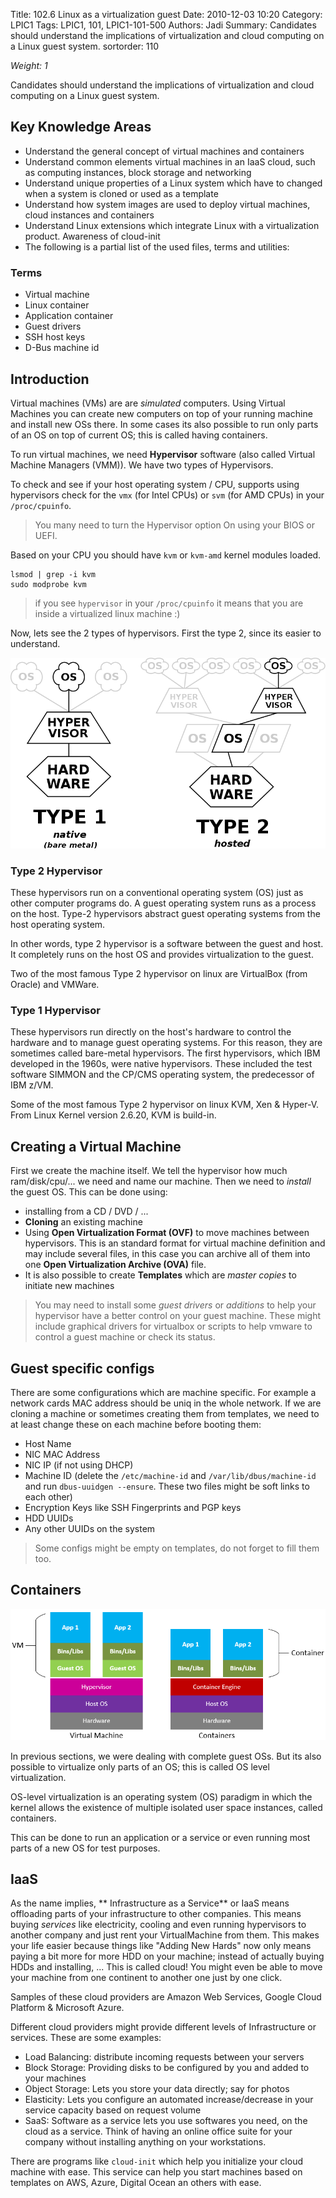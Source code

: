 Title: 102.6 Linux as a virtualization guest
Date: 2010-12-03 10:20
Category: LPIC1
Tags: LPIC1, 101, LPIC1-101-500
Authors: Jadi
Summary: Candidates should understand the implications of virtualization and cloud computing on a Linux guest system.
sortorder: 110




_Weight: 1_

Candidates should understand the implications of virtualization and cloud computing on a Linux guest system.

## Key Knowledge Areas

- Understand the general concept of virtual machines and containers
- Understand common elements virtual machines in an IaaS cloud, such as computing instances, block storage and networking
- Understand unique properties of a Linux system which have to changed when a system is cloned or used as a template
- Understand how system images are used to deploy virtual machines, cloud instances and containers
- Understand Linux extensions which integrate Linux with a virtualization product.
Awareness of cloud-init
- The following is a partial list of the used files, terms and utilities:

### Terms
- Virtual machine
- Linux container
- Application container
- Guest drivers
- SSH host keys
- D-Bus machine id

## Introduction
Virtual machines (VMs) are are *simulated* computers. Using Virtual Machines you can create new computers on top of your running machine and install new OSs there. In some cases its also possible to run only parts of an OS on top of current OS; this is called having containers. 

To run virtual machines, we need **Hypervisor** software (also called Virtual Machine Managers (VMM)). We have two types of Hypervisors.

To check and see if your host operating system / CPU, supports using hypervisors check for the `vmx` (for Intel CPUs) or `svm` (for AMD CPUs) in your `/proc/cpuinfo`. 

> You many need to turn the Hypervisor option On using your BIOS or UEFI.

Based on your CPU you should have `kvm` or `kvm-amd` kernel modules loaded. 

```
lsmod | grep -i kvm
sudo modprobe kvm
```

> if you see `hypervisor` in your `/proc/cpuinfo` it means that you are inside a virtualized linux machine :)

Now, lets see the 2 types of hypervisors. First the type 2, since its easier to understand. 

![](images/Hyperviseur.png)
### Type 2 Hypervisor
These hypervisors run on a conventional operating system (OS) just as other computer programs do. A guest operating system runs as a process on the host. Type-2 hypervisors abstract guest operating systems from the host operating system.

In other words, type 2 hypervisor is a software between the guest and host. It completely runs on the host OS and provides virtualization to the guest. 

Two of the most famous Type 2 hypervisor on linux are VirtualBox (from Oracle) and VMWare.

### Type 1 Hypervisor
These hypervisors run directly on the host's hardware to control the hardware and to manage guest operating systems. For this reason, they are sometimes called bare-metal hypervisors. The first hypervisors, which IBM developed in the 1960s, were native hypervisors. These included the test software SIMMON and the CP/CMS operating system, the predecessor of IBM z/VM.


Some of the most famous Type 2 hypervisor on linux KVM, Xen & Hyper-V. From Linux Kernel version 2.6.20, KVM is build-in. 
## Creating a Virtual Machine
First we create the machine itself. We tell the hypervisor how much ram/disk/cpu/... we need and name our machine. Then we need to *install* the guest OS. This can be done using:

- installing from a CD / DVD / ... 
- **Cloning** an existing machine
- Using **Open Virtualization Format (OVF)** to move machines between hypervisors. This is an standard format for virtual machine definition and may include several files, in this case you can archive all of them into one **Open Virtualization Archive (OVA)** file.
- It is also possible to create **Templates** which are *master copies* to initiate new machines

> You may need to install some *guest drivers* or *additions* to help your hypervisor have a better control on your guest machine. These might include graphical drivers for virtualbox or scripts to help vmware to control a guest machine or check its status. 

## Guest specific configs
There are some configurations which are machine specific. For example a network cards MAC address should be uniq in the whole network. If we are cloning a machine or sometimes creating them from templates, we need to at least change these on each machine before booting them:

- Host Name
- NIC MAC Address
- NIC IP (if not using DHCP)
- Machine ID (delete the `/etc/machine-id` and `/var/lib/dbus/machine-id` and run `dbus-uuidgen --ensure`. These two files might be soft links to each other)
- Encryption Keys like SSH Fingerprints and PGP keys
- HDD UUIDs
- Any other UUIDs on the system

> Some configs might be empty on templates, do not forget to fill them too.


## Containers

![](/images/containers.png)

In previous sections, we were dealing with complete guest OSs. But its also possible to virtualize only parts of an OS; this is called OS level virtualization. 

OS-level virtualization is an operating system (OS) paradigm in which the kernel allows the existence of multiple isolated user space instances, called containers. 

This can be done to run an application or a service or even running most parts of a new OS for test purposes. 

## IaaS
As the name implies, ** Infrastructure as a Service** or IaaS means offloading parts of your infrastructure to other companies. This means buying *services* like electricity, cooling and even running hypervisors to another company and just rent your VirtualMachine from them. This makes your life easier because things like "Adding New Hards" now only means paying a bit more for more HDD on your machine; instead of actually buying HDDs and installing, ... This is called cloud! You might even be able to move your machine from one continent to another one just by one click. 

Samples of these cloud providers are Amazon Web Services, Google Cloud Platform & Microsoft Azure.

Different cloud providers might provide different levels of Infrastructure or services. These are some examples:

- Load Balancing: distribute incoming requests between your servers
- Block Storage: Providing disks to be configured by you and added to your machines
- Object Storage: Lets you store your data directly; say for photos
- Elasticity: Lets you configure an automated increase/decrease in your service capacity based on request volume
- SaaS: Software as a service lets you use softwares you need, on the cloud as a service. Think of having an online office suite for your company without installing anything on your workstations.

There are programs like `cloud-init` which help you initialize your cloud machine with ease. This service can help you start machines based on templates on AWS, Azure, Digital Ocean an others with ease.
